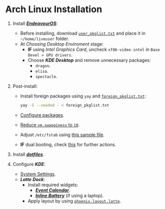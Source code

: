 # Arch Linux Installation

1. Install [**_EndeavourOS_**](https://endeavouros.com/latest-release/):

   - Before installing, download [`user_pkglist.txt`](./user_pkglist.txt) and place it in `~/home/liveuser` folder.
   - At _Chossing Desktop Enviroment_ stage:
     - **IF** using _Intel Graphics Card_, uncheck `xf86-video-intel` in `Base Devel > GPU drivers`.
     - Choose **_KDE Desktop_** and remove unnecessary packages:
       - `dragon`.
       - `elisa`.
       - `spectacle`.

2. Post-install:

    - Install foreign packages using `yay` and [`foreign_pkglist.txt`](./foreign_pkglist.txt):

      ```sh
      yay -S --needed - < foreign_pkglist.txt
      ```

    - [Configure packages](./config-packages.md).
    - [Reduce `vm.swappiness` to `10`](https://wiki.archlinux.org/title/Swap#Swappiness).
    - Adjust `/etc/fstab` using [this sample file](https://gist.github.com/cuongvuong-phoenix/784fe2aef1c062c90010c010e7126a7f).
    - **IF** dual booting, check [this](https://wiki.archlinux.org/title/Dual_boot_with_Windows) for further actions.

3. Install [**_dotfiles_**](https://github.com/cuongvuong-phoenix/dotfiles).

4. Configure **_KDE_**:

   - [System Settings](./kde-settings.md).
   - **_Latte Dock_**:
     - Install required widgets:
       - [**_Event Calendar_**](https://store.kde.org/p/998901).
       - [**_Inline Battery_**](https://store.kde.org/p/1402942) (if using a laptop).
     - Apply layout by using [`phoenix.layout.latte`](./phoenix.layout.latte).

